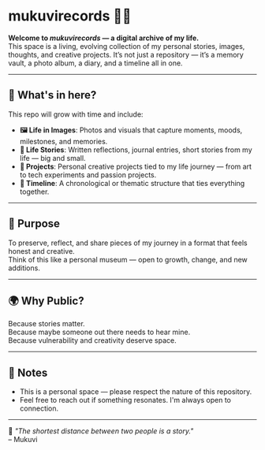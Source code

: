 # mukuvirecords 📖✨

**Welcome to _mukuvirecords_ — a digital archive of my life.**  
This space is a living, evolving collection of my personal stories, images, thoughts, and creative projects. It’s not just a repository — it’s a memory vault, a photo album, a diary, and a timeline all in one.

---

## 🌱 What's in here?

This repo will grow with time and include:

- **🖼️ Life in Images**: Photos and visuals that capture moments, moods, milestones, and memories.
- **📜 Life Stories**: Written reflections, journal entries, short stories from my life — big and small.
- **📂 Projects**: Personal creative projects tied to my life journey — from art to tech experiments and passion projects.
- **📅 Timeline**: A chronological or thematic structure that ties everything together.

---

## 🎯 Purpose

To preserve, reflect, and share pieces of my journey in a format that feels honest and creative.  
Think of this like a personal museum — open to growth, change, and new additions.


---

## 🌍 Why Public?

Because stories matter.  
Because maybe someone out there needs to hear mine.  
Because vulnerability and creativity deserve space.

---

## 📌 Notes

- This is a personal space — please respect the nature of this repository.
- Feel free to reach out if something resonates. I'm always open to connection.

---

🖤 *"The shortest distance between two people is a story."*  
– Mukuvi



